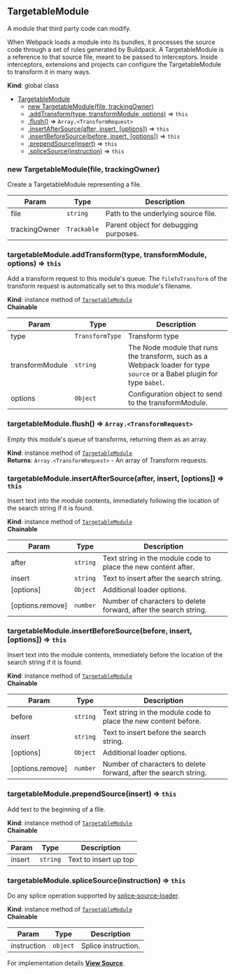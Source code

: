 <a name="TargetableModule" id="TargetableModule"></a>

## TargetableModule

A module that third party code can modify.

When Webpack loads a module into its bundles, it processes the source code
through a set of rules generated by Buildpack. A TargetableModule is a reference
to that source file, meant to be passed to interceptors. Inside
interceptors, extensions and projects can configure the TargetableModule to
transform it in many ways.

**Kind**: global class

- [TargetableModule](#TargetableModule)
  - [new TargetableModule(file, trackingOwner)](#new_TargetableModule_new)
  - [.addTransform(type, transformModule, options)](#TargetableModule+addTransform) ⇒ `this`
  - [.flush()](#TargetableModule+flush) ⇒ `Array.<TransformRequest>`
  - [.insertAfterSource(after, insert, [options])](#TargetableModule+insertAfterSource) ⇒ `this`
  - [.insertBeforeSource(before, insert, [options])](#TargetableModule+insertBeforeSource) ⇒ `this`
  - [.prependSource(insert)](#TargetableModule+prependSource) ⇒ `this`
  - [.spliceSource(instruction)](#TargetableModule+spliceSource) ⇒ `this`

<a name="new_TargetableModule_new" id="new_TargetableModule_new"></a>

### new TargetableModule(file, trackingOwner)

Create a TargetableModule representing a file.

| Param         | Type        | Description                           |
| ------------- | ----------- | ------------------------------------- |
| file          | `string`    | Path to the underlying source file.   |
| trackingOwner | `Trackable` | Parent object for debugging purposes. |

<a name="TargetableModule+addTransform" id="TargetableModule+addTransform"></a>

### targetableModule.addTransform(type, transformModule, options) ⇒ `this`

Add a transform request to this module's queue. The `fileToTransform` of
the transform request is automatically set to this module's filename.

**Kind**: instance method of [`TargetableModule`](#TargetableModule)  
**Chainable**

| Param           | Type            | Description                                                                                                             |
| --------------- | --------------- | ----------------------------------------------------------------------------------------------------------------------- |
| type            | `TransformType` | Transform type                                                                                                          |
| transformModule | `string`        | The Node module that runs the transform, such as a Webpack loader for type `source` or a Babel plugin for type `babel`. |
| options         | `Object`        | Configuration object to send to the transformModule.                                                                    |

<a name="TargetableModule+flush" id="TargetableModule+flush"></a>

### targetableModule.flush() ⇒ `Array.<TransformRequest>`

Empty this module's queue of transforms, returning them as an array.

**Kind**: instance method of [`TargetableModule`](#TargetableModule)  
**Returns**: `Array.<TransformRequest>` - An array of Transform requests.  
<a name="TargetableModule+insertAfterSource" id="TargetableModule+insertAfterSource"></a>

### targetableModule.insertAfterSource(after, insert, [options]) ⇒ `this`

Insert text into the module contents, immediately following the location
of the search string if it is found.

**Kind**: instance method of [`TargetableModule`](#TargetableModule)  
**Chainable**

| Param            | Type     | Description                                                      |
| ---------------- | -------- | ---------------------------------------------------------------- |
| after            | `string` | Text string in the module code to place the new content after.   |
| insert           | `string` | Text to insert after the search string.                          |
| [options]        | `Object` | Additional loader options.                                       |
| [options.remove] | `number` | Number of characters to delete forward, after the search string. |

<a name="TargetableModule+insertBeforeSource" id="TargetableModule+insertBeforeSource"></a>

### targetableModule.insertBeforeSource(before, insert, [options]) ⇒ `this`

Insert text into the module contents, immediately before the location
of the search string if it is found.

**Kind**: instance method of [`TargetableModule`](#TargetableModule)  
**Chainable**

| Param            | Type     | Description                                                      |
| ---------------- | -------- | ---------------------------------------------------------------- |
| before           | `string` | Text string in the module code to place the new content before.  |
| insert           | `string` | Text to insert before the search string.                         |
| [options]        | `Object` | Additional loader options.                                       |
| [options.remove] | `number` | Number of characters to delete forward, after the search string. |

<a name="TargetableModule+prependSource" id="TargetableModule+prependSource"></a>

### targetableModule.prependSource(insert) ⇒ `this`

Add text to the beginning of a file.

**Kind**: instance method of [`TargetableModule`](#TargetableModule)  
**Chainable**

| Param  | Type     | Description           |
| ------ | -------- | --------------------- |
| insert | `string` | Text to insert up top |

<a name="TargetableModule+spliceSource" id="TargetableModule+spliceSource"></a>

### targetableModule.spliceSource(instruction) ⇒ `this`

Do any splice operation supported by [splice-source-loader](https://github.com/magento/pwa-studio/blob/develop/packages/pwa-buildpack/lib/WebpackTools/loaders/splice-source-loader.js).

**Kind**: instance method of [`TargetableModule`](#TargetableModule)  
**Chainable**

| Param       | Type     | Description         |
| ----------- | -------- | ------------------- |
| instruction | `object` | Splice instruction. |

For implementation details [**View Source**](https://github.com/magento/pwa-studio/blob/develop/packages/pwa-buildpack/lib/WebpackTools/targetables/TargetableModule.js).
